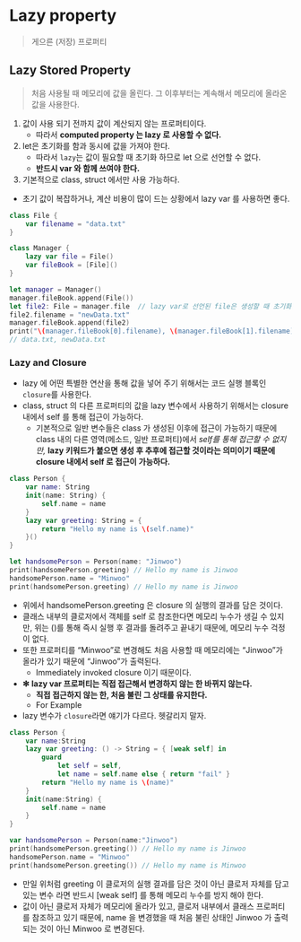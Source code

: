 # Lazy property

> 게으른 (저장) 프로퍼티

## Lazy Stored Property

> 처음 사용될 때 메모리에 값을 올린다.
그 이후부터는 계속해서 메모리에 올라온 값을 사용한다.

1. 값이 사용 되기 전까지 값이 계산되지 않는 프로퍼티이다.
    - 따라서 **computed property 는 lazy 로 사용할 수 없다.**
2. let은 초기화를 함과 동시에 값을 가져야 한다.
    - 따라서 `lazy`는 값이 필요할 때 초기화 하므로 let 으로 선언할 수 없다.
    - **반드시 var 와 함께 쓰여야 한다.**
3. 기본적으로 class, struct 에서만 사용 가능하다.
- 초기 값이 복잡하거나, 계산 비용이 많이 드는 상황에서 lazy var 를 사용하면 좋다.

```Swift
class File {
    var filename = "data.txt"
}

class Manager {
    lazy var file = File()
    var fileBook = [File]()
}

let manager = Manager()
manager.fileBook.append(File())
let file2: File = manager.file  // lazy var로 선언된 file은 생성할 때 초기화되지 않고 여기에서 처음으로 초기화된다.
file2.filename = "newData.txt"
manager.fileBook.append(file2)
print("\(manager.fileBook[0].filename), \(manager.fileBook[1].filename)")
// data.txt, newData.txt
```

### Lazy and Closure

- lazy 에 어떤 특별한 연산을 통해 값을 넣어 주기 위해서는 코드 실행 블록인 `closure`를 사용한다.
- class, struct 의 다른 프로퍼티의 값을 lazy 변수에서 사용하기 위해서는 closure 내에서 self 를 통해 접근이 가능하다.
    - 기본적으로 일반 변수들은 class 가 생성된 이후에 접근이 가능하기 때문에 class 내의 다른 영역(메소드, 일반 프로퍼티)에서 *self를 통해 접근할 수 없지만,* **lazy 키워드가 붙으면 생성 후 추후에 접근할 것이라는 의미이기 때문에 closure 내에서 self 로 접근이 가능하다.**

```Swift
class Person {
    var name: String
    init(name: String) {
        self.name = name
    }
    lazy var greeting: String = {
        return "Hello my name is \(self.name)"
    }()
}

let handsomePerson = Person(name: "Jinwoo")
print(handsomePerson.greeting) // Hello my name is Jinwoo
handsomePerson.name = "Minwoo"
print(handsomePerson.greeting) // Hello my name is Jinwoo
```

- 위에서 handsomePerson.greeting 은 closure 의 실행의 결과를 담은 것이다.
- 클래스 내부의 클로저에서 객체를 self 로 참조한다면 메모리 누수가 생길 수 있지만, 위는 ()를 통해 즉시 실행 후 결과를 돌려주고 끝내기 때문에, 메모리 누수 걱정이 없다.
- 또한 프로퍼티를 “Minwoo”로 변경해도 처음 사용할 때 메모리에는 “Jinwoo”가 올라가 있기 때문에 “Jinwoo”가 출력된다.
    - Immediately invoked closure 이기 때문이다.
- **✻** **lazy var 프로퍼티는 직접 접근해서 변경하지 않는 한 바뀌지 않는다.**
    - **직접 접근하지 않는 한, 처음 불린 그 상태를 유지한다.**
    - For Example
- lazy 변수가 `closure`라면 얘기가 다르다. 헷갈리지 말자.

```Swift
class Person {
    var name:String
    lazy var greeting: () -> String = { [weak self] in
        guard 
            let self = self,
            let name = self.name else { return "fail" }
        return "Hello my name is \(name)"
    }
    init(name:String) {
        self.name = name
    }
}

var handsomePerson = Person(name:"Jinwoo")
print(handsomePerson.greeting()) // Hello my name is Jinwoo
handsomePerson.name = "Minwoo"
print(handsomePerson.greeting()) // Hello my name is Minwoo
```

- 만일 위처럼 greeting 이 클로저의 실행 결과를 담은 것이 아닌 클로저 자체를 담고 있는 변수 라면 반드시 [weak self] 를 통해 메모리 누수를 방지 해야 한다.
- 값이 아닌 클로저 자체가 메모리에 올라가 있고, 클로저 내부에서 클래스 프로퍼티를 참조하고 있기 때문에, name 을 변경했을 때 처음 불린 상태인 Jinwoo 가 출력 되는 것이 아닌 Minwoo 로 변경된다.